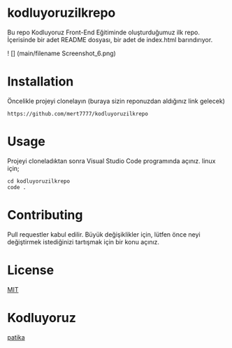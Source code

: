 # kodluyoruzilkrepo
Bu repo Kodluyoruz Front-End Eğitiminde oluşturduğumuz ilk repo. İçerisinde bir adet README dosyası, bir adet de index.html barındırıyor.

! [] (main/filename Screenshot_6.png)

# Installation
Öncelikle projeyi clonelayın (buraya sizin reponuzdan aldığınız link gelecek)
```
https://github.com/mert7777/kodluyoruzilkrepo
```
# Usage
Projeyi cloneladıktan sonra Visual Studio Code programında açınız.
linux için;
```
cd kodluyoruzilkrepo
code .
```
# Contributing
Pull requestler kabul edilir. Büyük değişiklikler için, lütfen önce neyi değiştirmek istediğinizi tartışmak için bir konu açınız.
# License
 [MIT](https://choosealicense.com/licenses/mit/)
 # Kodluyoruz
[patika](https://www.patika.dev/tr)